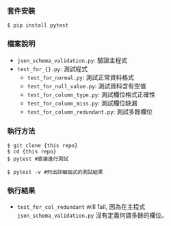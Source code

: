 ### 套件安裝
```
$ pip install pytest
```

### 檔案說明
* `json_schema_validation.py`: 驗證主程式
* `test_for_{}.py`: 測試程式
	- `test_for_normal.py`: 測試正常資料格式
	- `test_for_null_value.py`: 測試資料含有空值
	- `test_for_column_type.py`: 測試欄位格式正確性
	- `test_for_column_miss.py`: 測試欄位缺漏
	- `test_for_column_redundant.py`: 測試多餘欄位

### 執行方法
```
$ git clone {this repo}
$ cd {this repo}
$ pytest #直接進行測試
```
```
$ pytest -v #列出詳細函式的測試結果
```

### 執行結果
* `test_for_col_redundant` will fail, 因為在主程式 `json_schema_validation.py` 沒有定義何謂多餘的欄位。
